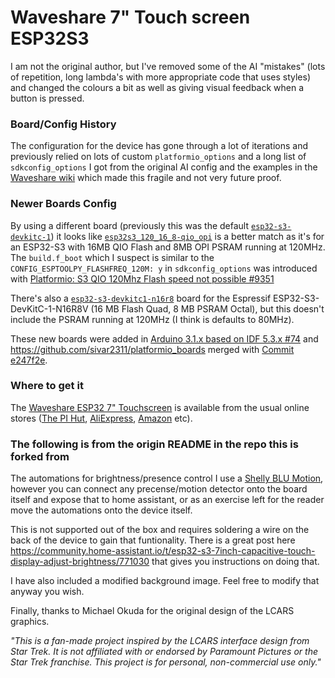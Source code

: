 # Waveshare 7" Touch screen ESP32S3

I am not the original author, but I've removed some of the AI "mistakes"
(lots of repetition, long lambda's with more appropriate code that uses styles)
and changed the colours a bit as well as giving visual feedback when a button
is pressed.

### Board/Config History

The configuration for the device has gone through a lot of iterations and previously
relied on lots of custom `platformio_options` and a long list of `sdkconfig_options`
I got from the original AI config and the examples in the [Waveshare wiki](https://www.waveshare.com/wiki/ESP32-S3-Touch-LCD-7#Precautions)
which made this fragile and not very future proof.

### Newer Boards Config

By using a different board (previously this was the default [`esp32-s3-devkitc-1`](https://github.com/pioarduino/platform-espressif32/blob/main/boards/esp32-s3-devkitc-1.json))
it looks like [`esp32s3_120_16_8-qio_opi`](https://github.com/pioarduino/platform-espressif32/blob/main/boards/esp32s3_120_16_8-qio_opi.json)
is a better match as it's for an ESP32-S3 with 16MB QIO Flash and 8MB OPI PSRAM running at 120MHz. The `build.f_boot` which I suspect is similar to
the `CONFIG_ESPTOOLPY_FLASHFREQ_120M: y` in `sdkconfig_options` was introduced with
[Platformio: S3 QIO 120Mhz Flash speed not possible #9351](https://github.com/espressif/arduino-esp32/issues/9351) 

There's also a [`esp32-s3-devkitc1-n16r8`](https://github.com/pioarduino/platform-espressif32/blob/main/boards/esp32-s3-devkitc1-n16r8.json) board for the
Espressif ESP32-S3-DevKitC-1-N16R8V (16 MB Flash Quad, 8 MB PSRAM Octal), but this doesn't include the PSRAM running at 120MHz (I think is defaults to 80MHz).

These new boards were added in [Arduino 3.1.x based on IDF 5.3.x #74](https://github.com/pioarduino/platform-espressif32/pull/74)
and https://github.com/sivar2311/platformio_boards merged with [Commit e247f2e](https://github.com/pioarduino/platform-espressif32/commit/e247f2ed0c2df6453d9618d514841c2d75cafede).

### Where to get it

The [Waveshare ESP32 7" Touchscreen](https://www.waveshare.com/esp32-s3-touch-lcd-7.htm) is available from the usual online stores
([The PI Hut](https://thepihut.com/products/esp32-s3-development-board-with-7-capacitive-touch-display-800-x-480), [AliExpress](https://www.aliexpress.com/item/1005009051165419.html),
[Amazon](https://www.amazon.co.uk/Waveshare-ESP32-S3-Capacitive-Development-Assistant/dp/B0D2NMCY7K/261-0321974-2800367) etc).



### The following is from the origin README in the repo this is forked from

The automations for brightness/presence control I use a
[Shelly BLU Motion](https://shellystore.co.uk/product/shelly-blu-motion/),
however you can connect any precense/motion detector onto the board itself and
expose that to home assistant, or as an exercise left for the reader move the
automations onto the device itself.

This is not supported out of the box and requires soldering a wire on the back
of the device to gain that funtionality.  There is a great post here
https://community.home-assistant.io/t/esp32-s3-7inch-capacitive-touch-display-adjust-brightness/771030
that gives you instructions on doing that.

I have also included a modified background image.  Feel free to modify that anyway you wish.

Finally, thanks to Michael Okuda for the original design of the LCARS graphics.

 *"This is a fan-made project inspired by the LCARS interface design from Star Trek.
 It is not affiliated with or endorsed by Paramount Pictures or the Star Trek franchise. This project is for personal, non-commercial use only."*  
